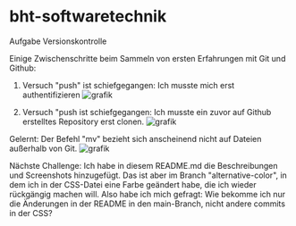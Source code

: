 # bht-softwaretechnik
Aufgabe Versionskontrolle 

Einige Zwischenschritte beim Sammeln von ersten Erfahrungen mit Git und Github: 

1. Versuch "push" ist schiefgegangen: Ich musste mich erst authentifizieren
![grafik](https://github.com/hannah-fitz/bht-softwaretechnik/assets/170937973/607a2769-0031-4fcd-be50-c132a3db5e13)

2. Versuch "push ist schiefgegangen: Ich musste ein zuvor auf Github erstelltes Repository erst clonen.
![grafik](https://github.com/hannah-fitz/bht-softwaretechnik/assets/170937973/dac9b628-24cc-4208-b357-df583d0ecde5)

Gelernt: Der Befehl "mv" bezieht sich anscheinend nicht auf Dateien außerhalb von Git. 
![grafik](https://github.com/hannah-fitz/bht-softwaretechnik/assets/170937973/048bc771-bf67-438b-99a3-73e3a63ce4eb)

Nächste Challenge: 
Ich habe in diesem README.md die Beschreibungen und Screenshots hinzugefügt. Das ist aber im Branch "alternative-color", 
in dem ich in der CSS-Datei eine Farbe geändert habe, die ich wieder rückgängig machen will. Also habe ich mich gefragt: 
Wie bekomme ich nur die Änderungen in der README in den main-Branch, nicht andere commits in der CSS?  
 
